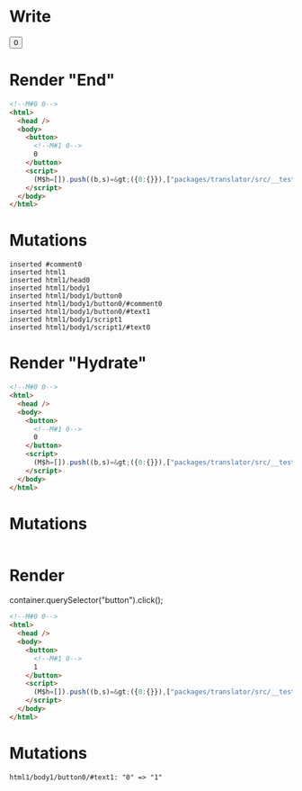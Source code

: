 # Write
  <!M#0 0><button><!M#1 0>0</button><script>(M$h=[]).push((b,s)=>({0:{}}),["packages/translator/src/__tests__/fixtures/basic-handler-refless/template.marko_0",0,])</script>


# Render "End"
```html
<!--M#0 0-->
<html>
  <head />
  <body>
    <button>
      <!--M#1 0-->
      0
    </button>
    <script>
      (M$h=[]).push((b,s)=&gt;({0:{}}),["packages/translator/src/__tests__/fixtures/basic-handler-refless/template.marko_0",0,])
    </script>
  </body>
</html>
```

# Mutations
```
inserted #comment0
inserted html1
inserted html1/head0
inserted html1/body1
inserted html1/body1/button0
inserted html1/body1/button0/#comment0
inserted html1/body1/button0/#text1
inserted html1/body1/script1
inserted html1/body1/script1/#text0
```


# Render "Hydrate"
```html
<!--M#0 0-->
<html>
  <head />
  <body>
    <button>
      <!--M#1 0-->
      0
    </button>
    <script>
      (M$h=[]).push((b,s)=&gt;({0:{}}),["packages/translator/src/__tests__/fixtures/basic-handler-refless/template.marko_0",0,])
    </script>
  </body>
</html>
```

# Mutations
```

```


# Render 
container.querySelector("button").click();

```html
<!--M#0 0-->
<html>
  <head />
  <body>
    <button>
      <!--M#1 0-->
      1
    </button>
    <script>
      (M$h=[]).push((b,s)=&gt;({0:{}}),["packages/translator/src/__tests__/fixtures/basic-handler-refless/template.marko_0",0,])
    </script>
  </body>
</html>
```

# Mutations
```
html1/body1/button0/#text1: "0" => "1"
```